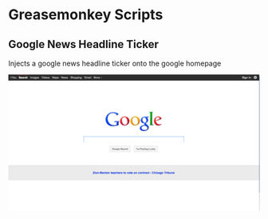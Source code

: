 Greasemonkey Scripts
====================

Google News Headline Ticker
---------------------------
Injects a google news headline ticker onto the google homepage

![screenshot](https://github.com/mburman/Greasemonkey-Scripts/raw/master/screenshot.png)
